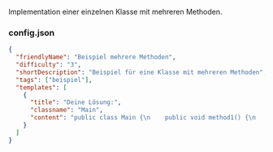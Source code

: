 Implementation einer einzelnen Klasse mit mehreren Methoden. 

### config.json
```json
{
  "friendlyName": "Beispiel mehrere Methoden",
  "difficulty": "3",
  "shortDescription": "Beispiel für eine Klasse mit mehreren Methoden",
  "tags": ["beispiel"],
  "templates": [
    {
      "title": "Deine Lösung:",
      "classname": "Main",
      "content": "public class Main {\n    public void method1() {\n        //Implementierung Methode 1\n    }\n    public void method2() {\n        //Implementierung Methode 2\n    }\n}"
    }
  ]
}
```
